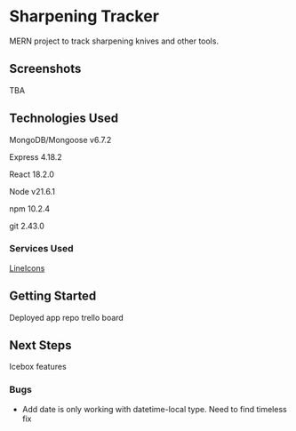 # Sharpening Tracker

MERN project to track sharpening knives and other tools.

## Screenshots

TBA

## Technologies Used

MongoDB/Mongoose v6.7.2

Express 4.18.2

React 18.2.0

Node v21.6.1

npm 10.2.4

git 2.43.0

### Services Used

[LineIcons](https://lineicons.com/)

## Getting Started

Deployed app
repo
trello board

## Next Steps

Icebox features

### Bugs

- Add date is only working with datetime-local type. Need to find timeless fix
